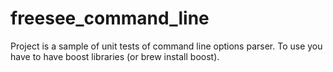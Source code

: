 # freesee_command_line
Project is a sample of unit tests of command line options parser.
To use you have to have boost libraries (or brew install boost).
